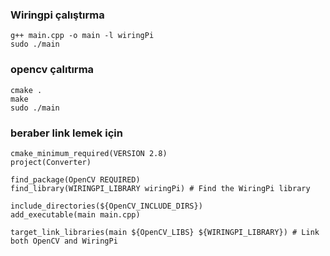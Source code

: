 ### Wiringpi çalıştırma

```
g++ main.cpp -o main -l wiringPi
sudo ./main
```

### opencv çalıtırma

```
cmake .
make
sudo ./main
```

### beraber link lemek için
```
cmake_minimum_required(VERSION 2.8)
project(Converter)

find_package(OpenCV REQUIRED)
find_library(WIRINGPI_LIBRARY wiringPi) # Find the WiringPi library

include_directories(${OpenCV_INCLUDE_DIRS})
add_executable(main main.cpp)

target_link_libraries(main ${OpenCV_LIBS} ${WIRINGPI_LIBRARY}) # Link both OpenCV and WiringPi

```
